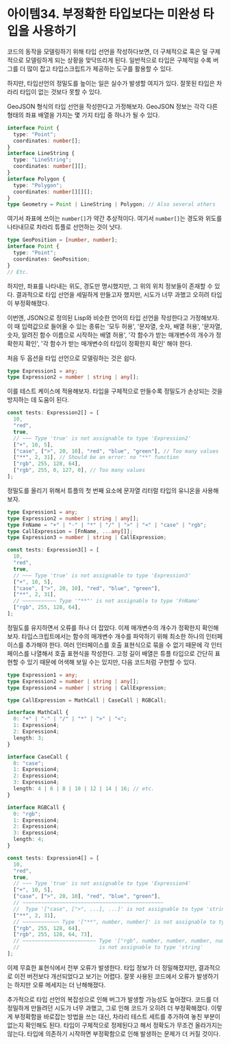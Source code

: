 # 아이템34. 부정확한 타입보다는 미완성 타입을 사용하기

코드의 동작을 모델링하기 위해 타입 선언을 작성하다보면, 더 구체적으로 혹은 덜 구제적으로 모델링하게 되는 상황을 맞닥뜨리게 된다.
일반적으로 타입은 구체적일 수록 버그를 더 많이 잡고 타입스크립트가 제공하는 도구를 활용할 수 있다.

하지만, 타입선언의 정밀도를 높이는 일은 실수가 발생할 여지가 있다. 잘못된 타입은 차라리 타입이 없는 것보다 못할 수 있다.

GeoJSON 형식의 타입 선언을 작성한다고 가정해보자. GeoJSON 정보는 각각 다른 형태의 좌표 배열을 가지는 몇 가지 타입 중 하나가 될 수 있다.

```ts
interface Point {
  type: "Point";
  coordinates: number[];
}
interface LineString {
  type: "LineString";
  coordinates: number[][];
}
interface Polygon {
  type: "Polygon";
  coordinates: number[][][];
}
type Geometry = Point | LineString | Polygon; // Also several others
```

여기서 좌표에 쓰이는 `number[]`가 약간 추상적이다. 여기서 `number[]`는 경도와 위도를 나타내므로 차라리 튜플로 선언하는 것이 낫다.

```ts
type GeoPosition = [number, number];
interface Point {
  type: "Point";
  coordinates: GeoPosition;
}
// Etc.
```

하지만, 좌표를 나타내는 위도, 경도만 명시했지만, 그 위의 위치 정보들이 존재할 수 있다. 결과적으로 타입 선언을 세밀하게 만들고자 했지만, 시도가 너무 과했고 오히려 타입이 부정확해졌다.

이번엔, JSON으로 정의된 Lisp와 비슷한 언어의 타입 선언을 작성한다고 가정해보자. 이 때 입력값으로 들어올 수 있는 종류는 '모두 허용', '문자열, 숫자, 배열 허용', '문자열, 숫자, 알려진 함수 이름으로 시작하는 배열 허용', '각 함수가 받는 매개변수의 개수가 정확한지 확인', '각 함수가 받는 매개변수의 타입이 정확한지 확인' 해야 한다.

처음 두 옵션을 타입 선언으로 모델링하는 것은 쉽다.

```ts
type Expression1 = any;
type Expression2 = number | string | any[];
```

이를 테스트 케이스에 적용해보자. 타입을 구체적으로 만들수록 정밀도가 손상되는 것을 방지하는 데 도움이 된다.

```ts
const tests: Expression2[] = [
  10,
  "red",
  true,
  // ~~~ Type 'true' is not assignable to type 'Expression2'
  ["+", 10, 5],
  ["case", [">", 20, 10], "red", "blue", "green"], // Too many values
  ["**", 2, 31], // Should be an error: no "**" function
  ["rgb", 255, 128, 64],
  ["rgb", 255, 0, 127, 0], // Too many values
];
```

정밀도를 올리기 위해서 튜플의 첫 번째 요소에 문자열 리터럴 타입의 유니온을 사용해보자.

```ts
type Expression1 = any;
type Expression2 = number | string | any[];
type FnName = "+" | "-" | "*" | "/" | ">" | "<" | "case" | "rgb";
type CallExpression = [FnName, ...any[]];
type Expression3 = number | string | CallExpression;

const tests: Expression3[] = [
  10,
  "red",
  true,
  // ~~~ Type 'true' is not assignable to type 'Expression3'
  ["+", 10, 5],
  ["case", [">", 20, 10], "red", "blue", "green"],
  ["**", 2, 31],
  // ~~~~~~~~~~~ Type '"**"' is not assignable to type 'FnName'
  ["rgb", 255, 128, 64],
];
```

정밀도를 유지하면서 오류를 하나 더 잡았다. 이제 매개변수의 개수가 정확한지 확인해보자. 타입스크립트에서는 함수의 매개변수 개수를 파악하기 위해 최소한 하나의 인터페이스를 추가해야 한다. 여러 인터페이스를 호출 표현식으로 묶을 수 없기 때문에 각 인터페이스를 나열해서 호출 표현식을 작성한다. 고정 길이 배열은 튜플 타입으로 간단히 표현할 수 있기 때문에 어색해 보일 수는 있지만, 다음 코드처럼 구현할 수 있다.

```ts
type Expression1 = any;
type Expression2 = number | string | any[];
type Expression4 = number | string | CallExpression;

type CallExpression = MathCall | CaseCall | RGBCall;

interface MathCall {
  0: "+" | "-" | "/" | "*" | ">" | "<";
  1: Expression4;
  2: Expression4;
  length: 3;
}

interface CaseCall {
  0: "case";
  1: Expression4;
  2: Expression4;
  3: Expression4;
  length: 4 | 6 | 8 | 10 | 12 | 14 | 16; // etc.
}

interface RGBCall {
  0: "rgb";
  1: Expression4;
  2: Expression4;
  3: Expression4;
  length: 4;
}

const tests: Expression4[] = [
  10,
  "red",
  true,
  // ~~~ Type 'true' is not assignable to type 'Expression4'
  ["+", 10, 5],
  ["case", [">", 20, 10], "red", "blue", "green"],
  // ~~~~~~~~~~~~~~~~~~~~~~~~~~~~~~~~~~~~~~~~~~~~~~
  //  Type '["case", [">", ...], ...]' is not assignable to type 'string'
  ["**", 2, 31],
  // ~~~~~~~~~~~~ Type '["**", number, number]' is not assignable to type 'string
  ["rgb", 255, 128, 64],
  ["rgb", 255, 128, 64, 73],
  // ~~~~~~~~~~~~~~~~~~~~~~~~ Type '["rgb", number, number, number, number]'
  //                          is not assignable to type 'string'
];
```

이제 무효한 표현식에서 전부 오류가 발생한다. 타입 정보가 더 정밀해졌지만, 결과적으로 이전 버전보다 개선되었다고 보기는 어렵다. 잘못 사용된 코드에서 오류가 발생하기는 하지만 오류 메세지는 더 난해해졌다.

추가적으로 타입 선언의 복잡성으로 인해 버그가 발생할 가능성도 높아졌다. 코드를 더 정밀하게 만들려던 시도가 너무 과했고, 그로 인해 코드가 오히려 더 부정확해졌다. 이렇게 부정확함을 바로잡는 방법을 쓰는 대신, 차라리 테스트 세트를 추가하여 놓친 부분이 없는지 확인해도 된다.
타입이 구체적으로 정제된다고 해서 정확도가 무조건 올라가지는 않는다. 타입에 의존하기 시작하면 부정확함으로 인해 발생하는 문제가 더 커질 것이다.

